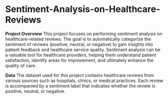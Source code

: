 # Sentiment-Analysis-on-Healthcare-Reviews
**Project Overview**
This project focuses on performing sentiment analysis on healthcare-related reviews. The goal is to automatically categorize the sentiment of reviews (positive, neutral, or negative) to gain insights into patient feedback and healthcare service quality.
Sentiment analysis can be a valuable tool for healthcare providers, helping them understand patient satisfaction, identify areas for improvement, and ultimately enhance the quality of care.

**Data**
The dataset used for this project contains healthcare reviews from various sources such as hospitals, clinics, or medical practices. Each review is accompanied by a sentiment label that indicates whether the review is positive, neutral, or negative.
